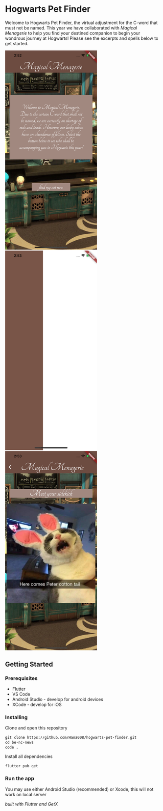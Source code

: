 # Hogwarts Pet Finder

Welcome to Hogwarts Pet Finder, the virtual adjustment for the C-word that must not be named. This year we have collaborated with *Magical Menagerie* to help you find your destined companion to begin your wondrous journey at Hogwarts! Please see the excerpts and spells below to get started.

<p float="left">
  <img src="screenshots/homescreen.png" width="300" /> 
  <img src="screenshots/loading.png" width=300" />
  <img src="screenshots/finalCat.png" width="300" />
</p>

## Getting Started

### Prerequisites

* Flutter
* VS Code
* Android Studio - develop for android devices
* XCode - develop for iOS 

### Installing


Clone and open this repository

```
git clone https://github.com/Hana008/hogwarts-pet-finder.git
cd be-nc-news
code .
```

Install all dependencies

```
flutter pub get
```

### Run the app 

You may use either Android Studio (recommended) or Xcode, this will not work on local server





*built with Flutter and GetX*



